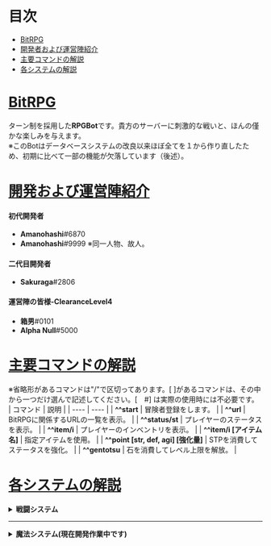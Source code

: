 # 目次
 - [BitRPG](#one)
 - [開発者および運営陣紹介](#two)
 - [主要コマンドの解説](#three)
 - [各システムの解説](#four)
# [BitRPG](#one)
ターン制を採用した**RPGBot**です。貴方のサーバーに刺激的な戦いと、ほんの僅かな楽しみを与えます。  
※このBotはデータベースシステムの改良以来ほぼ全てを１から作り直したため、初期に比べて一部の機能が欠落しています（後述）。 
# [開発および運営陣紹介](#two)
#### 初代開発者
* **Amanohashi**#6870
* **Amanohashi**#9999 ※同一人物、故人。
#### 二代目開発者
* **Sakuraga**#2806
#### 運営陣の皆様-ClearanceLevel4
* **箱男**#0101
* **Alpha Null**#5000
# [主要コマンドの解説](#three)
※省略形があるコマンドは"/"で区切ってあります。[ ]があるコマンドは、その中から一つだけ選んで記述してください。[　#] は実際の使用時には不必要です。  
|  コマンド  |  説明  |
| ---- | ---- |
|  **\^\^start**  |  冒険者登録をします。  |
|  **\^\^url**  |  BitRPGに関係するURLの一覧を表示。  |
|  **\^\^status/st**  |  プレイヤーのステータスを表示。  |
|  **\^\^item/i**  |  プレイヤーのインベントリを表示。  |
|  **\^\^item/i [アイテム名]**  |  指定アイテムを使用。  |
|  **^^point [str, def, agi] [強化量]**  |  STPを消費してステータスを強化。  |
|  **\^\^gentotsu**  |  石を消費してレベル上限を解放。  |
# [各システムの解説](#four)
<details>
<summary>
<strong>戦闘システム</strong>
</summary>
&emsp;BitRPGを導入すると、各チャンネルにモンスターが出現します。全チャンネルに共通で初期1Lvです。一体倒すごとに1Lvずつ上昇していきます。また、特定の条件下で、通常よりも強かったり、経験値量が多いモンスターが出現します。
&emsp;
<details>
<summary>
<strong>各モンスターと性能、効果の違い</strong>
</summary>
<table>
<tbody>
<tr>
	<th></th>
	<th>出現条件</th>
	<th>性能比</th>
	<th>特殊効果</th>
</tr>
<tr>
	<td>Elite</td>
	<td>敵のレベルが10の倍数</td>
	<td>ステータスが通常敵の150%</td>
	<td>経験値が通常敵の150%</td>
</tr>
<tr>
	<td>Catastrophe</td>
	<td>敵のレベルが100の倍数</td>
	<td>ステータスが通常敵の200%</td>
	<td>経験値が通常敵の500%</td>
</tr>
<tr>
	<td>WorldEnd</td>
	<td>敵のレベルが1000の倍数</td>
	<td>通常敵の500%の性能</td>
	<td>験値が通常敵の10000%</td>
</tr>
<tr>
	<td>UltraRare</td>
	<td>0.1%をひきあてる</td>
	<td>なし</td>
	<td>経験値が通常敵の10000%</td>
</tr>		
</tbody>
</table>
</details>
&emsp;BitRPGではターン制を戦闘システムに採用しています。各ターンには先手後手の概念が存在しています。一般的にはモンスターとプレイヤーのAGIを比較し、優っているほうが先手です。<br>&emsp;攻撃をした時、モンスターとプレイヤーは共に一定の確率で通常よりも高いダメージ値を叩き出します。これはわかりやすくいうとクリティカルの概念です。ダメージの上昇量には<strong>強・超・極</strong>と段階があります。
&emsp;
<details>
<summary>
<strong>各確率とダメージ倍率</strong>
</summary>
<table>
<tbody>
<tr>
	<th></th>
	<th>発動確率</th>
	<th>強化割合</th>
</tr>
<tr>
	<td>強ダメージ</td>
	<td>15%</td>
	<td>+50%</td>
</tr>
<tr>
	<td>超ダメージ</td>
	<td>10%</td>
	<td>+100%</td>
</tr>
<tr>
	<td>極ダメージ</td>
	<td>5%</td>
	<td>+200%</td>
</tr>
</tbody>
</table>
</details>
</details>
</details>
<hr>
<details>
<summary>
<strong>魔法システム(現在開発作業中です)</strong>
</summary>
&emsp;BitRPGには魔法が存在します。冒険者登録時に習得する魔法の領域を選択します。また、魔法を使うと修練度というパラメータが上昇し、一定量に達する事で新たな魔法の習得、全て習得している場合魔法の強化が行われます。
<details>
<summary>
<strong>魔法領域一覧</strong>
</summary>
<table>
<tbody>
<tr>
	<th>ID:名前</th>
	<th>特徴</th>
</tr>
<tr>
	<td>1:Wolf</td>
	<td>火力特化の魔法を覚え、最終的に常時火力超上昇や超火力攻撃魔法を習得します。</td>
</tr>
<tr>
	<td>2:Armadillo</td>
	<td>防御特化の魔法を覚え、序盤から高い生存能力を持ち、最終的にはほぼ不死身&HP減少割合に応じた火力上昇などを習得します。</td>
</tr>
<tr>
	<td>3:Orca</td>
	<td>テクニカル特化の魔法を覚え、自他含む強力なバフ、敵を行動不能にするバッドバフなどを使えるようになり、また条件次第ではWorlやArmadilloと異色ない火力、防御力を誇ります。</td>
</tr>
<tr>
	<td>0:Amanohashi</td>
	<td>？？？(この魔法領域は所属できません。)</td>
</tr>		
</tbody>
</table>
</details>
&emsp;魔法領域は一度選択すると、^^startで再登録する、BitCashギフトカードで1500円支払う事でしか変更出来ません。課金した場合、それまでの経験値やレベル、魔法修練度を引き継ぐ事が出来ますが^^startでの再登録はその限りではありません。<br>&emsp;ただ流石に1500円は正直高すぎると開発者も頭を悩ませています。ギフトカードの最低金額がそれだったので苦渋の決断です。申し訳なさすぎるのでそのほかにも限定アイテムや権利など、得点を盛りつけます。許じで下ざい゛。
</details>
